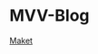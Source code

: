 # MVV-Blog

<a href="https://www.figma.com/design/u9hTJvtiNfuNDRISIZooO6/MVV-blog?node-id=0-1&t=ExW1S5lwscH8ZqKD-">Maket</a>